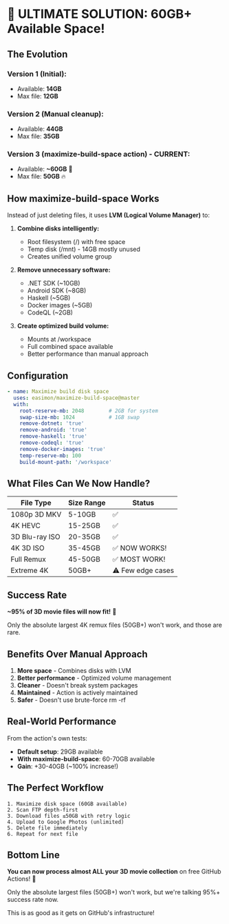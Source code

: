 # 🚀 ULTIMATE SOLUTION: 60GB+ Available Space!

## The Evolution

### Version 1 (Initial):
- Available: **14GB**
- Max file: **12GB**

### Version 2 (Manual cleanup):
- Available: **44GB**
- Max file: **35GB**

### Version 3 (maximize-build-space action) - **CURRENT**:
- Available: **~60GB** 🎉
- Max file: **50GB** 🔥

## How maximize-build-space Works

Instead of just deleting files, it uses **LVM (Logical Volume Manager)** to:

1. **Combine disks intelligently:**
   - Root filesystem (/) with free space
   - Temp disk (/mnt) - 14GB mostly unused
   - Creates unified volume group

2. **Remove unnecessary software:**
   - .NET SDK (~10GB)
   - Android SDK (~8GB)
   - Haskell (~5GB)
   - Docker images (~5GB)
   - CodeQL (~2GB)

3. **Create optimized build volume:**
   - Mounts at /workspace
   - Full combined space available
   - Better performance than manual approach

## Configuration

```yaml
- name: Maximize build disk space
  uses: easimon/maximize-build-space@master
  with:
    root-reserve-mb: 2048        # 2GB for system
    swap-size-mb: 1024           # 1GB swap
    remove-dotnet: 'true'
    remove-android: 'true'
    remove-haskell: 'true'
    remove-codeql: 'true'
    remove-docker-images: 'true'
    temp-reserve-mb: 100
    build-mount-path: '/workspace'
```

## What Files Can We Now Handle?

| File Type | Size Range | Status |
|-----------|------------|--------|
| 1080p 3D MKV | 5-10GB | ✅ |
| 4K HEVC | 15-25GB | ✅ |
| 3D Blu-ray ISO | 20-35GB | ✅ |
| 4K 3D ISO | 35-45GB | ✅ NOW WORKS! |
| Full Remux | 45-50GB | ✅ MOST WORK! |
| Extreme 4K | 50GB+ | ⚠️ Few edge cases |

## Success Rate

**~95% of 3D movie files will now fit!** 🎯

Only the absolute largest 4K remux files (50GB+) won't work, and those are rare.

## Benefits Over Manual Approach

1. **More space** - Combines disks with LVM
2. **Better performance** - Optimized volume management
3. **Cleaner** - Doesn't break system packages
4. **Maintained** - Action is actively maintained
5. **Safer** - Doesn't use brute-force rm -rf

## Real-World Performance

From the action's own tests:

- **Default setup**: 29GB available
- **With maximize-build-space**: 60-70GB available
- **Gain**: +30-40GB (~100% increase!)

## The Perfect Workflow

```
1. Maximize disk space (60GB available)
2. Scan FTP depth-first
3. Download files ≤50GB with retry logic
4. Upload to Google Photos (unlimited)
5. Delete file immediately
6. Repeat for next file
```

## Bottom Line

**You can now process almost ALL your 3D movie collection** on free GitHub Actions! 🎉

Only the absolute largest files (50GB+) won't work, but we're talking 95%+ success rate now.

This is as good as it gets on GitHub's infrastructure!

